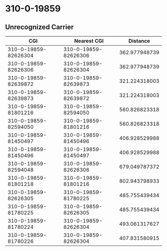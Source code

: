 # 310-0-19859
## Unrecognized Carrier


| CGI | Nearest CGI | Distance |
|-----|-------------|----------|
| 310-0-19859-82626304 | 310-0-19859-82626306 | 362.977948739 |
| 310-0-19859-82626306 | 310-0-19859-82626304 | 362.977948739 |
| 310-0-19859-82639872 | 310-0-19859-82639873 | 321.224318003 |
| 310-0-19859-82639873 | 310-0-19859-82639872 | 321.224318003 |
| 310-0-19859-81801216 | 310-0-19859-82594050 | 560.826823318 |
| 310-0-19859-82594050 | 310-0-19859-81801216 | 560.826823318 |
| 310-0-19859-81450497 | 310-0-19859-81450496 | 406.928529988 |
| 310-0-19859-81450496 | 310-0-19859-81450497 | 406.928529988 |
| 310-0-19859-82594048 | 310-0-19859-82626306 | 679.049787372 |
| 310-0-19859-81801218 | 310-0-19859-81801216 | 802.943798933 |
| 310-0-19859-82626305 | 310-0-19859-81780225 | 485.755439434 |
| 310-0-19859-81780225 | 310-0-19859-82626305 | 485.755439434 |
| 310-0-19859-81780224 | 310-0-19859-82626304 | 493.061317627 |
| 310-0-19859-81780226 | 310-0-19859-82626304 | 407.831580915 |
